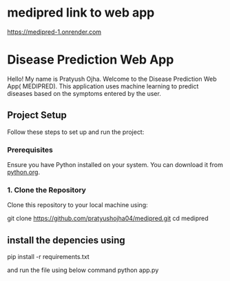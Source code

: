 # medipred link to web app

https://medipred-1.onrender.com


# Disease Prediction Web App

Hello! My name is Pratyush Ojha. Welcome to the Disease Prediction Web App( MEDIPRED). This application uses machine learning to predict diseases based on the symptoms entered by the user.

## Project Setup

Follow these steps to set up and run the project:

### Prerequisites

Ensure you have Python installed on your system. You can download it from [python.org](https://www.python.org/downloads/).

### 1. Clone the Repository

Clone this repository to your local machine using:


git clone https://github.com/pratyushojha04/medipred.git
cd medipred

## install the depencies using


pip install -r requirements.txt

and run the file using below command
 python app.py

